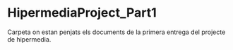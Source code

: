 # HipermediaProject_Part1
Carpeta on estan penjats els documents de la primera entrega del projecte de hipermedia.
